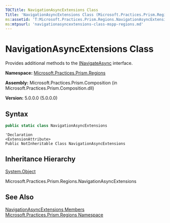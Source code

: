 ```yaml
---
TOCTitle: NavigationAsyncExtensions Class
Title: 'NavigationAsyncExtensions Class (Microsoft.Practices.Prism.Regions)'
ms:assetid: 'T:Microsoft.Practices.Prism.Regions.NavigationAsyncExtensions'
ms:mtpsurl: 'navigationasyncextensions-class-mspp-regions.md'
---
```


# NavigationAsyncExtensions Class

Provides additional methods to the [INavigateAsync](/patterns-practices/reference/inavigateasync-interface-mspp-regions) interface.

**Namespace:** [Microsoft.Practices.Prism.Regions](/patterns-practices/reference/mspp-regions-namespace)

**Assembly:** Microsoft.Practices.Prism.Composition (in Microsoft.Practices.Prism.Composition.dll)

**Version:** 5.0.0.0 (5.0.0.0)

## Syntax

```C#
public static class NavigationAsyncExtensions
```
```VB
'Declaration
<ExtensionAttribute> 
Public NotInheritable Class NavigationAsyncExtensions
```

## Inheritance Hierarchy

[System.Object](http://msdn.microsoft.com/en-us/library/e5kfa45b)

Microsoft.Practices.Prism.Regions.NavigationAsyncExtensions

## See Also

[NavigationAsyncExtensions Members](/patterns-practices/reference/navigationasyncextensions-members-mspp-regions)<br/>
[Microsoft.Practices.Prism.Regions Namespace](/patterns-practices/reference/mspp-regions-namespace)<br/>